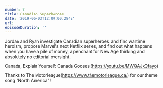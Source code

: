 ```yaml
---
number: 7
title: Canadian Superheroes
date: '2019-06-03T12:00:00.284Z'
url:
episodeDuration: ''
---
```


Jordan and Ryan investigate Canadian superheroes, and find wartime heroism, propose Marvel's next Netflix series, and find out what happens when you have a pile of money, a penchant for New Age thinking and absolutely no editorial oversight.
<!-- end -->

Canada, Explain Yourself: Canada Gooses (https://youtu.be/MWQAJxQfayo)



Thanks to The Motorleague(https://www.themotorleague.ca/) for our theme song "North America"!
